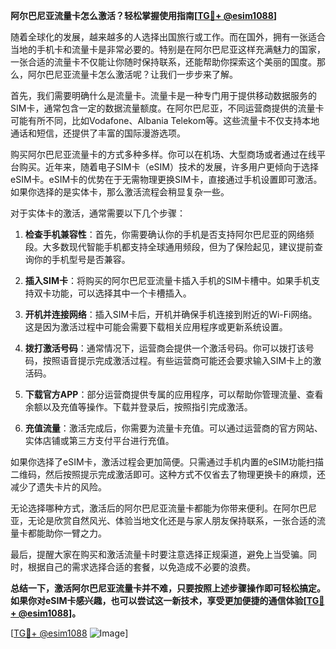 **阿尔巴尼亚流量卡怎么激活？轻松掌握使用指南[[TG💪+ @esim1088](https://t.me/s/esim1088)]**

随着全球化的发展，越来越多的人选择出国旅行或工作。而在国外，拥有一张适合当地的手机卡和流量卡是非常必要的。特别是在阿尔巴尼亚这样充满魅力的国家，一张合适的流量卡不仅能让你随时保持联系，还能帮助你探索这个美丽的国度。那么，阿尔巴尼亚流量卡怎么激活呢？让我们一步步来了解。

首先，我们需要明确什么是流量卡。流量卡是一种专门用于提供移动数据服务的SIM卡，通常包含一定的数据流量额度。在阿尔巴尼亚，不同运营商提供的流量卡可能有所不同，比如Vodafone、Albania Telekom等。这些流量卡不仅支持本地通话和短信，还提供了丰富的国际漫游选项。

购买阿尔巴尼亚流量卡的方式多种多样。你可以在机场、大型商场或者通过在线平台购买。近年来，随着电子SIM卡（eSIM）技术的发展，许多用户更倾向于选择eSIM卡。eSIM卡的优势在于无需物理更换SIM卡，直接通过手机设置即可激活。如果你选择的是实体卡，那么激活流程会稍显复杂一些。

对于实体卡的激活，通常需要以下几个步骤：

1. **检查手机兼容性**：首先，你需要确认你的手机是否支持阿尔巴尼亚的网络频段。大多数现代智能手机都支持全球通用频段，但为了保险起见，建议提前查询你的手机型号是否兼容。

2. **插入SIM卡**：将购买的阿尔巴尼亚流量卡插入手机的SIM卡槽中。如果手机支持双卡功能，可以选择其中一个卡槽插入。

3. **开机并连接网络**：插入SIM卡后，开机并确保手机连接到附近的Wi-Fi网络。这是因为激活过程中可能会需要下载相关应用程序或更新系统设置。

4. **拨打激活号码**：通常情况下，运营商会提供一个激活号码。你可以拨打该号码，按照语音提示完成激活过程。有些运营商可能还会要求输入SIM卡上的激活码。

5. **下载官方APP**：部分运营商提供专属的应用程序，可以帮助你管理流量、查看余额以及充值等操作。下载并登录后，按照指引完成激活。

6. **充值流量**：激活完成后，你需要为流量卡充值。可以通过运营商的官方网站、实体店铺或第三方支付平台进行充值。

如果你选择了eSIM卡，激活过程会更加简便。只需通过手机内置的eSIM功能扫描二维码，然后按照提示完成激活即可。这种方式不仅省去了物理更换卡的麻烦，还减少了遗失卡片的风险。

无论选择哪种方式，激活后的阿尔巴尼亚流量卡都能为你带来便利。在阿尔巴尼亚，无论是欣赏自然风光、体验当地文化还是与家人朋友保持联系，一张合适的流量卡都能助你一臂之力。

最后，提醒大家在购买和激活流量卡时要注意选择正规渠道，避免上当受骗。同时，根据自己的需求选择合适的套餐，以免造成不必要的浪费。

**总结一下，激活阿尔巴尼亚流量卡并不难，只要按照上述步骤操作即可轻松搞定。如果你对eSIM卡感兴趣，也可以尝试这一新技术，享受更加便捷的通信体验[[TG💪+ @esim1088](https://t.me/s/esim1088)]。**

[[TG💪+ @esim1088](https://t.me/s/esim1088) ![Image](https://i.postimg.cc/4NQfJmqS/Snipaste-2025-05-13-00-14-12.png)]